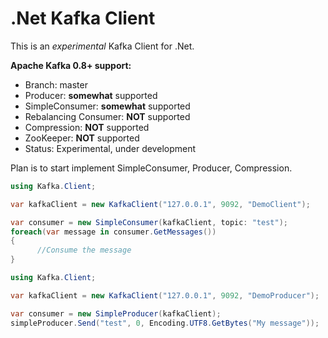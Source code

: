 # .Net Kafka Client

This is an _experimental_ Kafka Client for .Net.

**Apache Kafka 0.8+ support:**

  * Branch: master
  * Producer: __somewhat__ supported
  * SimpleConsumer: __somewhat__ supported 
  * Rebalancing Consumer: __NOT__ supported
  * Compression: __NOT__ supported
  * ZooKeeper: __NOT__ supported
  * Status: Experimental, under development

Plan is to start implement SimpleConsumer, Producer, Compression.

```c#
using Kafka.Client;

var kafkaClient = new KafkaClient("127.0.0.1", 9092, "DemoClient");

var consumer = new SimpleConsumer(kafkaClient, topic: "test");
foreach(var message in consumer.GetMessages())
{
	  //Consume the message
}
```

```c#
using Kafka.Client;

var kafkaClient = new KafkaClient("127.0.0.1", 9092, "DemoProducer");

var consumer = new SimpleProducer(kafkaClient);
simpleProducer.Send("test", 0, Encoding.UTF8.GetBytes("My message"));  //Send to topic:"test" partition:0
```
